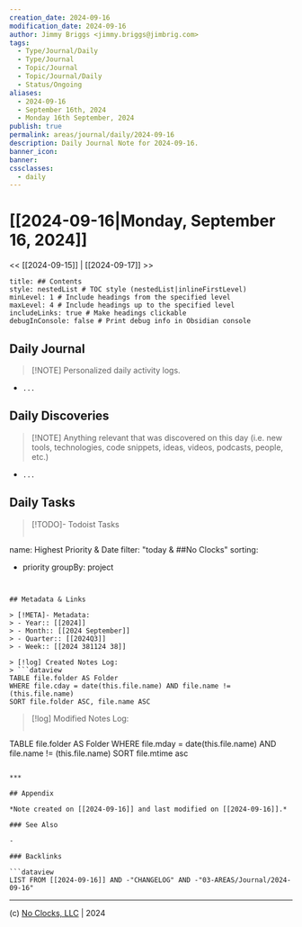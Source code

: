```yaml
---
creation_date: 2024-09-16
modification_date: 2024-09-16
author: Jimmy Briggs <jimmy.briggs@jimbrig.com>
tags:
  - Type/Journal/Daily
  - Type/Journal
  - Topic/Journal
  - Topic/Journal/Daily
  - Status/Ongoing
aliases:
  - 2024-09-16
  - September 16th, 2024
  - Monday 16th September, 2024
publish: true
permalink: areas/journal/daily/2024-09-16
description: Daily Journal Note for 2024-09-16.
banner_icon:
banner:
cssclasses:
  - daily
---
```



# [[2024-09-16|Monday, September 16, 2024]]

<< [[2024-09-15]] | [[2024-09-17]] >>

```table-of-contents
title: ## Contents 
style: nestedList # TOC style (nestedList|inlineFirstLevel)
minLevel: 1 # Include headings from the specified level
maxLevel: 4 # Include headings up to the specified level
includeLinks: true # Make headings clickable
debugInConsole: false # Print debug info in Obsidian console
```

## Daily Journal

> [!NOTE] Personalized daily activity logs.

- `...`

## Daily Discoveries

> [!NOTE] Anything relevant that was discovered on this day (i.e. new tools, technologies, code snippets, ideas, videos, podcasts, people, etc.)

- `...`

## Daily Tasks

> [!TODO]- Todoist Tasks
> ```todoist
name: Highest Priority & Date
filter: "today & ##No Clocks"
sorting:
   - priority
groupBy: project
```


## Metadata & Links

> [!META]- Metadata:
> - Year:: [[2024]]
> - Month:: [[2024 September]]
> - Quarter:: [[2024Q3]]
> - Week:: [[2024 381124 38]]

> [!log] Created Notes Log:
> ```dataview
TABLE file.folder AS Folder
WHERE file.cday = date(this.file.name) AND file.name != (this.file.name)
SORT file.folder ASC, file.name ASC
```

> [!log] Modified Notes Log:
> ```dataview
TABLE file.folder AS Folder
WHERE file.mday = date(this.file.name) AND file.name != (this.file.name)
SORT file.mtime asc
```

***

## Appendix

*Note created on [[2024-09-16]] and last modified on [[2024-09-16]].*

### See Also

- 

### Backlinks

```dataview
LIST FROM [[2024-09-16]] AND -"CHANGELOG" AND -"03-AREAS/Journal/2024-09-16"
```

***

(c) [No Clocks, LLC](https://github.com/noclocks) | 2024



